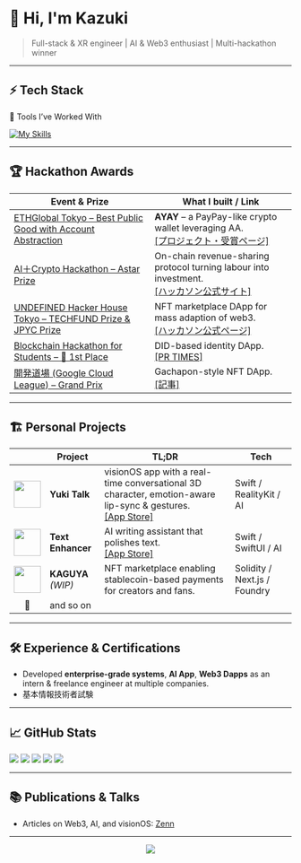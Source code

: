 # 👋 Hi, I'm **Kazuki**
> Full-stack & XR engineer | AI & Web3 enthusiast | Multi-hackathon winner

---

## ⚡ Tech Stack

🧰 Tools I’ve Worked With

[![My Skills](https://skillicons.dev/icons?i=py,flask,js,ts,react,nextjs,bootstrap,tailwind,redux,jest,vue,nodejs,npm,yarn,pnpm,vercel,swift,solidity,ipfs,java,spring,eclipse,go,docker,git,github,cloudflare,aws,firebase,mysql,postgres,mongodb,ipfs,postman,unity,vscode,figma,html,css,sass,md,linux,apple,windows,notion,discord&perline=9)](https://skillicons.dev)

---

## 🏆 Hackathon Awards

| Event & Prize | What I built / Link |
|---------------|---------------------|
| [ETHGlobal Tokyo – Best Public Good with Account Abstraction](https://ethglobal.com/showcase/ayay-64zt9) | **AYAY** – a PayPay-like crypto wallet leveraging AA.<br>[[プロジェクト・受賞ページ]](https://ethglobal.com/showcase/ayay-64zt9) |
| [AI＋Crypto Hackathon – Astar Prize](https://ai-crypto-hack.framer.website/) | On-chain revenue-sharing protocol turning labour into investment.<br>[[ハッカソン公式サイト]](https://ai-crypto-hack.framer.website/) |
| [UNDEFINED Hacker House Tokyo – TECHFUND Prize & JPYC Prize](https://app.akindo.io/hackathons/Z4laLKRWEs7z02Pv8) | NFT marketplace DApp for mass adaption of web3.<br>[[ハッカソン公式ページ]](https://app.akindo.io/hackathons/Z4laLKRWEs7z02Pv8) |
| [Blockchain Hackathon for Students – 🏅 1st Place](https://prtimes.jp/main/html/rd/p/000000005.000111066.html) | DID-based identity DApp.<br>[[PR TIMES]](https://prtimes.jp/main/html/rd/p/000000005.000111066.html) |
| [開発道場 (Google Cloud League) – Grand Prix](https://bangumi.gu3.co.jp/articles/841) | Gachapon-style NFT DApp.<br>[[記事]](https://bangumi.gu3.co.jp/articles/841) |

---

## 🏗️ Personal Projects

|   | Project | TL;DR | Tech |
|:-:|---------|-------|------|
| <img src="https://is1-ssl.mzstatic.com/image/thumb/Purple211/v4/71/2c/68/712c68f5-8de6-c4dc-dc6d-289618b62d47/AppIcon.lsr/460x0w.webp" width="48" /> | **Yuki Talk** | visionOS app with a real-time conversational 3D character, emotion-aware lip-sync & gestures.<br>[[App Store]](https://apps.apple.com/us/app/yuki-talk/id6742395367?platform=vision) | Swift / RealityKit / AI |
| <img src="https://is1-ssl.mzstatic.com/image/thumb/Purple221/v4/49/f4/d8/49f4d8b4-7c4c-92a7-264b-511f99620e8c/AppIcon-0-0-1x_U007ephone-0-1-85-220.png/460x0w.webp" width="48" /> | **Text Enhancer** | AI writing assistant that polishes text.<br>[[App Store]](https://apps.apple.com/us/app/text-enhancer/id6745430882) | Swift / SwiftUI / AI |
| <img src="https://github.com/setouchi-h/kaguya-contract/raw/main/images/logo.svg" width="48" /> | **KAGUYA** *(WIP)* | NFT marketplace enabling stablecoin-based payments for creators and fans. | Solidity / Next.js / Foundry|
| 🚧 | and so on | |

---

## 🛠️ Experience & Certifications

- Developed **enterprise-grade systems**, **AI App**, **Web3 Dapps** as an intern & freelance engineer at multiple companies.
- 基本情報技術者試験

---

## 📈 GitHub Stats

![](http://github-profile-summary-cards.vercel.app/api/cards/profile-details?username=setouchi-h&theme=nord_dark)
![](http://github-profile-summary-cards.vercel.app/api/cards/repos-per-language?username=setouchi-h&theme=nord_dark)
![](http://github-profile-summary-cards.vercel.app/api/cards/most-commit-language?username=setouchi-h&theme=nord_dark)
![](http://github-profile-summary-cards.vercel.app/api/cards/stats?username=setouchi-h&theme=nord_dark)
![](http://github-profile-summary-cards.vercel.app/api/cards/productive-time?username=setouchi-h&theme=nord_dark&utcOffset=9)

---

## 📚 Publications & Talks

- Articles on Web3, AI, and visionOS: [Zenn](https://zenn.dev/kazuk_super)

---

<p align="center">
  <img src="https://capsule-render.vercel.app/api?type=waving&color=0:1e3c72,100:2a5298&height=120&section=footer"/>
</p>
